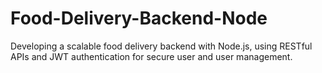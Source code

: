 # Food-Delivery-Backend-Node
Developing a scalable food delivery backend with Node.js, using RESTful APIs and JWT authentication for secure user and user management.
